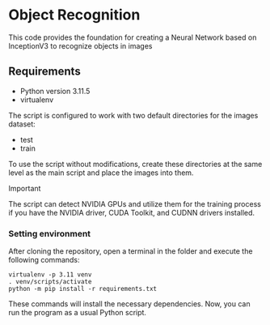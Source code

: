 # Object Recognition 
This code provides the foundation for creating a Neural Network based on InceptionV3 to recognize objects in images

## Requirements
- Python version 3.11.5
- virtualenv

The script is configured to work with two default directories for the images dataset:
- test
- train

To use the script without modifications, create these directories at the same level as the main script and place the images into them.

> [!IMPORTANT]
> The script can detect NVIDIA GPUs and utilize them for the training process if you have the NVIDIA driver, CUDA Toolkit, and CUDNN drivers installed.

### Setting environment
After cloning the repository, open a terminal in the folder and execute the following commands:
```
virtualenv -p 3.11 venv
. venv/scripts/activate
python -m pip install -r requirements.txt
```

These commands will install the necessary dependencies. Now, you can run the program as a usual Python script.
